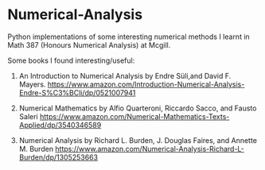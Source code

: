 # Numerical-Analysis
Python implementations of some interesting numerical methods I learnt in Math 387 (Honours Numerical Analysis) at Mcgill.


Some books I found interesting/useful:

1. An Introduction to Numerical Analysis 
by Endre Süli,and David F. Mayers.
https://www.amazon.com/Introduction-Numerical-Analysis-Endre-S%C3%BCli/dp/0521007941

2. Numerical Mathematics 
by Alfio Quarteroni, Riccardo Sacco, and Fausto Saleri
https://www.amazon.com/Numerical-Mathematics-Texts-Applied/dp/3540346589

3. Numerical Analysis
by  Richard L. Burden, J. Douglas Faires, and Annette M. Burden
https://www.amazon.com/Numerical-Analysis-Richard-L-Burden/dp/1305253663
